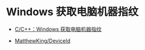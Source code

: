 # Windows 获取电脑机器指纹

- [C/C++：Windows 获取电脑机器指纹](https://www.icode9.com/content-3-133783.html)

- [MatthewKing/DeviceId](https://github.com/MatthewKing/DeviceId)
